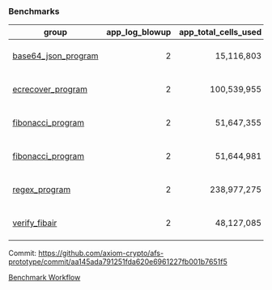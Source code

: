 ### Benchmarks
| group | app_log_blowup | app_total_cells_used | app_total_cycles | app_total_proof_time_ms | leaf_log_blowup | leaf_total_cells_used | leaf_total_cycles | leaf_total_proof_time_ms | instance | alloc |
|---|---|---|---|---|---|---|---|---|---|---|
| [ base64_json_program ](https://github.com/axiom-crypto/afs-prototype/blob/gh-pages/benchmarks/individual/base64_json-2-2-1048476-64cpu-linux-arm64-mimalloc.md) | <div style='text-align: right'> 2 </div>  | <div style='text-align: right'> 15,116,803 </div>  | <div style='text-align: right'> 217,347 </div>  | <div style='text-align: right'> 2,637.0 </div>  | <div style='text-align: right'> 2 </div>  | <div style='text-align: right'> 881,896,275 </div>  | <div style='text-align: right'> 6,778,431 </div>  | <div style='text-align: right'> 49,954.0 </div>  | 64cpu-linux-arm64 | mimalloc |
| [ ecrecover_program ](https://github.com/axiom-crypto/afs-prototype/blob/gh-pages/benchmarks/individual/ecrecover-2-2-1048476-64cpu-linux-arm64-mimalloc.md) | <div style='text-align: right'> 2 </div>  | <div style='text-align: right'> 100,539,955 </div>  | <div style='text-align: right'> 1,502,571 </div>  | <div style='text-align: right'> 10,400.0 </div>  | <div style='text-align: right'> - </div>  | <div style='text-align: right'> - </div>  | <div style='text-align: right'> - </div>  | <div style='text-align: right'> - </div>  | 64cpu-linux-arm64 | mimalloc |
| [ fibonacci_program ](https://github.com/axiom-crypto/afs-prototype/blob/gh-pages/benchmarks/individual/fibonacci-2-2-1048476-64cpu-linux-arm64-mimalloc.md) | <div style='text-align: right'> 2 </div>  | <div style='text-align: right'> 51,647,355 </div>  | <div style='text-align: right'> 1,500,219 </div>  | <div style='text-align: right'> 6,643.0 </div>  | <div style='text-align: right'> 2 </div>  | <div style='text-align: right'> 461,428,583 </div>  | <div style='text-align: right'> 3,507,746 </div>  | <div style='text-align: right'> 35,818.0 </div>  | 64cpu-linux-arm64 | mimalloc |
| [ fibonacci_program ](https://github.com/axiom-crypto/afs-prototype/blob/gh-pages/benchmarks/individual/fibonacci-2-2-1048476-64cpu-linux-x64-jemalloc.md) | <div style='text-align: right'> 2 </div>  | <div style='text-align: right'> 51,644,981 </div>  | <div style='text-align: right'> 1,500,219 </div>  | <div style='text-align: right'> 7,112.0 </div>  | <div style='text-align: right'> 2 </div>  | <div style='text-align: right'> 461,441,693 </div>  | <div style='text-align: right'> 3,509,001 </div>  | <div style='text-align: right'> 36,247.0 </div>  | 64cpu-linux-x64 | jemalloc |
| [ regex_program ](https://github.com/axiom-crypto/afs-prototype/blob/gh-pages/benchmarks/individual/regex-2-2-1048476-64cpu-linux-arm64-mimalloc.md) | <div style='text-align: right'> 2 </div>  | <div style='text-align: right'> 238,977,275 </div>  | <div style='text-align: right'> 4,190,904 </div>  | <div style='text-align: right'> 27,185.0 </div>  | <div style='text-align: right'> 2 </div>  | <div style='text-align: right'> 942,181,119 </div>  | <div style='text-align: right'> 7,313,725 </div>  | <div style='text-align: right'> 70,534.0 </div>  | 64cpu-linux-arm64 | mimalloc |
| [ verify_fibair ](https://github.com/axiom-crypto/afs-prototype/blob/gh-pages/benchmarks/individual/verify_fibair-2-2-1048476-64cpu-linux-arm64-mimalloc.md) | <div style='text-align: right'> 2 </div>  | <div style='text-align: right'> 48,127,085 </div>  | <div style='text-align: right'> 198,580 </div>  | <div style='text-align: right'> 5,655.0 </div>  | <div style='text-align: right'> - </div>  | <div style='text-align: right'> - </div>  | <div style='text-align: right'> - </div>  | <div style='text-align: right'> - </div>  | 64cpu-linux-arm64 | mimalloc |


Commit: https://github.com/axiom-crypto/afs-prototype/commit/aa145ada791251fda620e6961227fb001b7651f5

[Benchmark Workflow](https://github.com/axiom-crypto/afs-prototype/actions/runs/12244104159)
